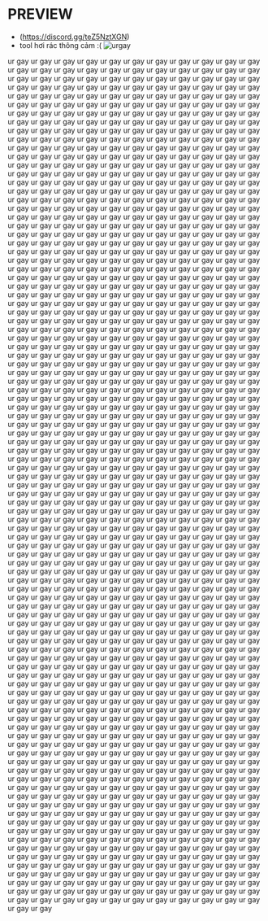 # PREVIEW

* (https://discord.gg/teZ5NztXGN)
* tool hơi rác thông cảm :(
![urgay](https://cdn.discordapp.com/attachments/1064506575802351616/1076469487257276426/image.png)

ur gay ur gay ur gay ur gay ur gay ur gay ur gay ur gay ur gay ur gay ur gay ur gay ur gay ur gay ur gay ur gay ur gay ur gay ur gay ur gay ur gay ur gay ur gay ur gay ur gay ur gay ur gay ur gay ur gay ur gay ur gay ur gay ur gay ur gay ur gay ur gay ur gay ur gay ur gay ur gay ur gay ur gay ur gay ur gay ur gay ur gay ur gay ur gay ur gay ur gay ur gay ur gay ur gay ur gay ur gay ur gay ur gay ur gay ur gay ur gay ur gay ur gay ur gay ur gay ur gay ur gay ur gay ur gay ur gay ur gay ur gay ur gay ur gay ur gay ur gay ur gay ur gay ur gay ur gay ur gay ur gay ur gay ur gay ur gay ur gay ur gay ur gay ur gay ur gay ur gay ur gay ur gay ur gay ur gay ur gay ur gay ur gay ur gay ur gay ur gay ur gay ur gay ur gay ur gay ur gay ur gay ur gay ur gay ur gay ur gay ur gay ur gay ur gay ur gay ur gay ur gay ur gay ur gay ur gay ur gay 
ur gay ur gay ur gay ur gay ur gay ur gay ur gay ur gay ur gay ur gay ur gay ur gay ur gay ur gay ur gay ur gay ur gay ur gay ur gay ur gay ur gay ur gay ur gay ur gay ur gay ur gay ur gay ur gay ur gay ur gay ur gay ur gay ur gay ur gay ur gay ur gay ur gay ur gay ur gay ur gay ur gay ur gay ur gay ur gay ur gay ur gay ur gay ur gay ur gay ur gay ur gay ur gay ur gay ur gay ur gay ur gay ur gay ur gay ur gay ur gay ur gay ur gay ur gay ur gay ur gay ur gay ur gay ur gay ur gay ur gay ur gay ur gay ur gay ur gay ur gay ur gay ur gay ur gay ur gay ur gay ur gay ur gay ur gay ur gay ur gay ur gay ur gay ur gay ur gay ur gay ur gay ur gay ur gay ur gay ur gay ur gay ur gay ur gay ur gay ur gay ur gay ur gay ur gay ur gay ur gay ur gay ur gay ur gay ur gay ur gay ur gay ur gay ur gay ur gay ur gay ur gay ur gay ur gay ur gay ur gay 
ur gay ur gay ur gay ur gay ur gay ur gay ur gay ur gay ur gay ur gay ur gay ur gay ur gay ur gay ur gay ur gay ur gay ur gay ur gay ur gay ur gay ur gay ur gay ur gay ur gay ur gay ur gay ur gay ur gay ur gay ur gay ur gay ur gay ur gay ur gay ur gay ur gay ur gay ur gay ur gay ur gay ur gay ur gay ur gay ur gay ur gay ur gay ur gay ur gay ur gay ur gay ur gay ur gay ur gay ur gay ur gay ur gay ur gay ur gay ur gay ur gay ur gay ur gay ur gay ur gay ur gay ur gay ur gay ur gay ur gay ur gay ur gay ur gay ur gay ur gay ur gay ur gay ur gay ur gay ur gay ur gay ur gay ur gay ur gay ur gay ur gay ur gay ur gay ur gay ur gay ur gay ur gay ur gay ur gay ur gay ur gay ur gay ur gay ur gay ur gay ur gay ur gay ur gay ur gay ur gay ur gay ur gay ur gay ur gay ur gay ur gay ur gay ur gay ur gay ur gay ur gay ur gay ur gay ur gay ur gay 
ur gay ur gay ur gay ur gay ur gay ur gay ur gay ur gay ur gay ur gay ur gay ur gay ur gay ur gay ur gay ur gay ur gay ur gay ur gay ur gay ur gay ur gay ur gay ur gay ur gay ur gay ur gay ur gay ur gay ur gay ur gay ur gay ur gay ur gay ur gay ur gay ur gay ur gay ur gay ur gay ur gay ur gay ur gay ur gay ur gay ur gay ur gay ur gay ur gay ur gay ur gay ur gay ur gay ur gay ur gay ur gay ur gay ur gay ur gay ur gay ur gay ur gay ur gay ur gay ur gay ur gay ur gay ur gay ur gay ur gay ur gay ur gay ur gay ur gay ur gay ur gay ur gay ur gay ur gay ur gay ur gay ur gay ur gay ur gay ur gay ur gay ur gay ur gay ur gay ur gay ur gay ur gay ur gay ur gay ur gay ur gay ur gay ur gay ur gay ur gay ur gay ur gay ur gay ur gay ur gay ur gay ur gay ur gay ur gay ur gay ur gay ur gay ur gay ur gay ur gay ur gay ur gay ur gay ur gay ur gay 
ur gay ur gay ur gay ur gay ur gay ur gay ur gay ur gay ur gay ur gay ur gay ur gay ur gay ur gay ur gay ur gay ur gay ur gay ur gay ur gay ur gay ur gay ur gay ur gay ur gay ur gay ur gay ur gay ur gay ur gay ur gay ur gay ur gay ur gay ur gay ur gay ur gay ur gay ur gay ur gay ur gay ur gay ur gay ur gay ur gay ur gay ur gay ur gay ur gay ur gay ur gay ur gay ur gay ur gay ur gay ur gay ur gay ur gay ur gay ur gay ur gay ur gay ur gay ur gay ur gay ur gay ur gay ur gay ur gay ur gay ur gay ur gay ur gay ur gay ur gay ur gay ur gay ur gay ur gay ur gay ur gay ur gay ur gay ur gay ur gay ur gay ur gay ur gay ur gay ur gay ur gay ur gay ur gay ur gay ur gay ur gay ur gay ur gay ur gay ur gay ur gay ur gay ur gay ur gay ur gay ur gay ur gay ur gay ur gay ur gay ur gay ur gay ur gay ur gay ur gay ur gay ur gay ur gay ur gay ur gay 
ur gay ur gay ur gay ur gay ur gay ur gay ur gay ur gay ur gay ur gay ur gay ur gay ur gay ur gay ur gay ur gay ur gay ur gay ur gay ur gay ur gay ur gay ur gay ur gay ur gay ur gay ur gay ur gay ur gay ur gay ur gay ur gay ur gay ur gay ur gay ur gay ur gay ur gay ur gay ur gay ur gay ur gay ur gay ur gay ur gay ur gay ur gay ur gay ur gay ur gay ur gay ur gay ur gay ur gay ur gay ur gay ur gay ur gay ur gay ur gay ur gay ur gay ur gay ur gay ur gay ur gay ur gay ur gay ur gay ur gay ur gay ur gay ur gay ur gay ur gay ur gay ur gay ur gay ur gay ur gay ur gay ur gay ur gay ur gay ur gay ur gay ur gay ur gay ur gay ur gay ur gay ur gay ur gay ur gay ur gay ur gay ur gay ur gay ur gay ur gay ur gay ur gay ur gay ur gay ur gay ur gay ur gay ur gay ur gay ur gay ur gay ur gay ur gay ur gay ur gay ur gay ur gay ur gay ur gay ur gay 
ur gay ur gay ur gay ur gay ur gay ur gay ur gay ur gay ur gay ur gay ur gay ur gay ur gay ur gay ur gay ur gay ur gay ur gay ur gay ur gay ur gay ur gay ur gay ur gay ur gay ur gay ur gay ur gay ur gay ur gay ur gay ur gay ur gay ur gay ur gay ur gay ur gay ur gay ur gay ur gay ur gay ur gay ur gay ur gay ur gay ur gay ur gay ur gay ur gay ur gay ur gay ur gay ur gay ur gay ur gay ur gay ur gay ur gay ur gay ur gay ur gay ur gay ur gay ur gay ur gay ur gay ur gay ur gay ur gay ur gay ur gay ur gay ur gay ur gay ur gay ur gay ur gay ur gay ur gay ur gay ur gay ur gay ur gay ur gay ur gay ur gay ur gay ur gay ur gay ur gay ur gay ur gay ur gay ur gay ur gay ur gay ur gay ur gay ur gay ur gay ur gay ur gay ur gay ur gay ur gay ur gay ur gay ur gay ur gay ur gay ur gay ur gay ur gay ur gay ur gay ur gay ur gay ur gay ur gay ur gay 
ur gay ur gay ur gay ur gay ur gay ur gay ur gay ur gay ur gay ur gay ur gay ur gay ur gay ur gay ur gay ur gay ur gay ur gay ur gay ur gay ur gay ur gay ur gay ur gay ur gay ur gay ur gay ur gay ur gay ur gay ur gay ur gay ur gay ur gay ur gay ur gay ur gay ur gay ur gay ur gay ur gay ur gay ur gay ur gay ur gay ur gay ur gay ur gay ur gay ur gay ur gay ur gay ur gay ur gay ur gay ur gay ur gay ur gay ur gay ur gay ur gay ur gay ur gay ur gay ur gay ur gay ur gay ur gay ur gay ur gay ur gay ur gay ur gay ur gay ur gay ur gay ur gay ur gay ur gay ur gay ur gay ur gay ur gay ur gay ur gay ur gay ur gay ur gay ur gay ur gay ur gay ur gay ur gay ur gay ur gay ur gay ur gay ur gay ur gay ur gay ur gay ur gay ur gay ur gay ur gay ur gay ur gay ur gay ur gay ur gay ur gay ur gay ur gay ur gay ur gay ur gay ur gay ur gay ur gay ur gay 
ur gay ur gay ur gay ur gay ur gay ur gay ur gay ur gay ur gay ur gay ur gay ur gay ur gay ur gay ur gay ur gay ur gay ur gay ur gay ur gay ur gay ur gay ur gay ur gay ur gay ur gay ur gay ur gay ur gay ur gay ur gay ur gay ur gay ur gay ur gay ur gay ur gay ur gay ur gay ur gay ur gay ur gay ur gay ur gay ur gay ur gay ur gay ur gay ur gay ur gay ur gay ur gay ur gay ur gay ur gay ur gay ur gay ur gay ur gay ur gay ur gay ur gay ur gay ur gay ur gay ur gay ur gay ur gay ur gay ur gay ur gay ur gay ur gay ur gay ur gay ur gay ur gay ur gay ur gay ur gay ur gay ur gay ur gay ur gay ur gay ur gay ur gay ur gay ur gay ur gay ur gay ur gay ur gay ur gay ur gay ur gay ur gay ur gay ur gay ur gay ur gay ur gay ur gay ur gay ur gay ur gay ur gay ur gay ur gay ur gay ur gay ur gay ur gay ur gay ur gay ur gay ur gay ur gay ur gay ur gay 
